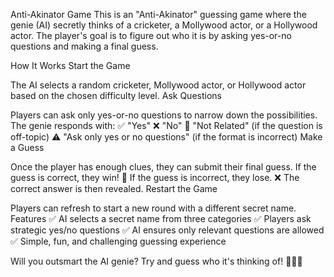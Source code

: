 Anti-Akinator Game
This is an "Anti-Akinator" guessing game where the genie (AI) secretly thinks of a cricketer, a Mollywood actor, or a Hollywood actor. The player's goal is to figure out who it is by asking yes-or-no questions and making a final guess.

How It Works
Start the Game

The AI selects a random cricketer, Mollywood actor, or Hollywood actor based on the chosen difficulty level.
Ask Questions

Players can ask only yes-or-no questions to narrow down the possibilities.
The genie responds with:
✅ "Yes"
❌ "No"
🔴 "Not Related" (if the question is off-topic)
⚠️ "Ask only yes or no questions" (if the format is incorrect)
Make a Guess

Once the player has enough clues, they can submit their final guess.
If the guess is correct, they win! 🎉
If the guess is incorrect, they lose. ❌ The correct answer is then revealed.
Restart the Game

Players can refresh to start a new round with a different secret name.
Features
✅ AI selects a secret name from three categories
✅ Players ask strategic yes/no questions
✅ AI ensures only relevant questions are allowed
✅ Simple, fun, and challenging guessing experience

Will you outsmart the AI genie? Try and guess who it's thinking of! 🧞‍♂️✨
